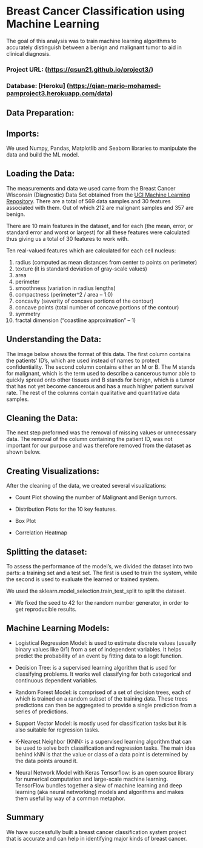 # Breast Cancer Classification using Machine Learning

The goal of this analysis was to train machine learning algorithms to accurately distinguish between a benign and malignant tumor to aid in clinical diagnosis.

### Project URL: (https://qsun21.github.io/project3/) 

### Database: [Heroku] (https://qian-mario-mohamed-pamproject3.herokuapp.com/data)

## Data Preparation:

## Imports:

We used Numpy, Pandas, Matplotlib and Seaborn libraries to manipulate the data and build the ML model.

## Loading the Data:

The measurements and data we used came from the Breast Cancer Wisconsin (Diagnostic) Data Set obtained from the [UCI Machine Learning Repository](https://archive.ics.uci.edu/ml/datasets/Breast+Cancer+Wisconsin+(Diagnostic)). There are a total of 569 data samples and 30 features associated with them. Out of which 212 are malignant samples and 357 are benign.

There are 10 main features in the dataset, and for each (the mean, error, or standard error and worst or largest) for all these features were calculated thus giving us a total of 30 features to work with.

Ten real-valued features which are calculated for each cell nucleus:
1.	radius (computed as mean distances from center to points on perimeter)
2.	texture (it is standard deviation of gray-scale values)
3.	area
4.	perimeter
5.	smoothness (variation in radius lengths)
6.	compactness (perimeter^2 / area – 1.0)
7.	concavity (severity of concave portions of the contour)
8.	concave points (total number of concave portions of the contour)
9.	symmetry
10.	fractal dimension (“coastline approximation” – 1)

## Understanding the Data:

The image below shows the format of this data. The first column contains the patients' ID’s, which are used instead of names to protect confidentiality. The second column contains either an M or B. The M stands for malignant, which is the term used to describe a cancerous tumor able to quickly spread onto other tissues and B stands for benign, which is a tumor that has not yet become cancerous and has a much higher patient survival rate. The rest of the columns contain qualitative and quantitative data samples.


## Cleaning the Data:

The next step preformed was the removal of missing values or unnecessary data. The removal of the column containing the patient ID, was not important for our purpose and was therefore removed from the dataset as shown below.

## Creating Visualizations:

After the cleaning of the data, we created several visualizations:

* Count Plot showing the number of Malignant and Benign tumors.

* Distribution Plots for the 10 key features.

* Box Plot 

* Correlation Heatmap

## Splitting the dataset:

To assess the performance of the model’s, we divided the dataset into two parts: a training set and a test set. The first is used to train the system, while the second is used to evaluate the learned or trained system. 

We used the sklearn.model_selection.train_test_split to split the dataset.

* We fixed the seed to 42 for the random number generator, in order to get reproducible results.

## Machine Learning Models:

* Logistical Regression Model: is used to estimate discrete values (usually binary values like 0/1) from a set of independent variables. It helps predict the probability of an event by fitting data to a logit function.

* Decision Tree:  is a supervised learning algorithm that is used for classifying problems. It works well classifying for both categorical and continuous dependent variables.

* Random Forest Model: is comprised of a set of decision trees, each of which is trained on a random subset of the training data. These trees predictions can then be aggregated to provide a single prediction from a series of predictions.

* Support Vector Model: is mostly used for classification tasks but it is also suitable for regression tasks.

* K-Nearest Neighbor (KNN): is a supervised learning algorithm that can be used to solve both classification and regression tasks. The main idea behind kNN is that the value or class of a data point is determined by the data points around it.

* Neural Network Model with Keras Tensorflow: is an open source library for numerical computation and large-scale machine learning. TensorFlow bundles together a slew of machine learning and deep learning (aka neural networking) models and algorithms and makes them useful by way of a common metaphor.

## Summary
We have successfully built a breast cancer classification system project that is accurate and can help in identifying major kinds of breast cancer.








